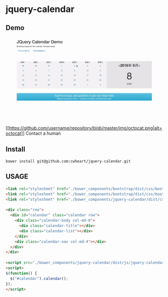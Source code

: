 # jquery-calendar

## Demo

![Demo](https://github.com/cwheart/jquery-calendar/blob/master/images/20160908-182116_capture.gif)

[[https://github.com/username/repository/blob/master/img/octocat.png|alt=octocat]]
 Contact a human


## Install
```shell
bower install git@github.com:cwheart/jquery-calendar.git
```

## USAGE

```html
<link rel="stylesheet" href="./bower_components/bootstrap/dist/css/bootstrap.min.css">
<link rel="stylesheet" href="./bower_components/bootstrap/dist/css/bootstrap-theme.min.css">
<link rel="stylesheet" href="./bower_components/jquery-calendar/dist/css/jquery-calendar.min.css">

<div class="row">
  <div id="calendar" class="calendar row">
    <div class="calendar-body col-md-8">
      <div class="calendar-title"></div>
      <div class="calendar-list"></div>
    </div>
    <div class="calendar-nav col-md-4"></div>
  </div>
</div>
  
<script src="./bower_components/jquery-calendar/dist/js/jquery-calendar.min.js"></script>
<script>
$(function() {
  $("#calendar").calendar();
});
</script>
```
